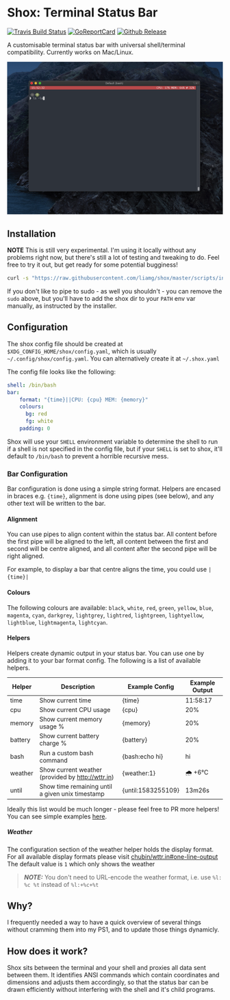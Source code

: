 # Shox: Terminal Status Bar

[![Travis Build Status](https://travis-ci.org/liamg/shox.svg?branch=master)](https://travis-ci.org/liamg/shox)
[![GoReportCard](https://goreportcard.com/badge/github.com/liamg/shox)](https://goreportcard.com/report/github.com/liamg/shox)
[![Github Release](https://img.shields.io/github/release/liamg/shox.svg)](https://github.com/liamg/shox/releases)

A customisable terminal status bar with universal shell/terminal compatibility. Currently works on Mac/Linux.

![](./screenshot.png)

## Installation

**NOTE** This is still very experimental. I'm using it locally without any problems right now, but there's still a lot of testing and tweaking to do. Feel free to try it out, but get ready for some potential bugginess!

```bash
curl -s "https://raw.githubusercontent.com/liamg/shox/master/scripts/install.sh" | sudo bash
```

If you don't like to pipe to sudo - as well you shouldn't - you can remove the `sudo` above, but you'll have to add the shox dir to your `PATH` env var manually, as instructed by the installer.

## Configuration

The shox config file should be created at `$XDG_CONFIG_HOME/shox/config.yaml`, which is usually `~/.config/shox/config.yaml`. You can alternatively create it at `~/.shox.yaml`

The config file looks like the following:

```yaml
shell: /bin/bash
bar:
    format: "{time}||CPU: {cpu} MEM: {memory}"
    colours: 
      bg: red
      fg: white
    padding: 0
```

Shox will use your `SHELL` environment variable to determine the shell to run if a shell is not specified in the config file, but if your `SHELL` is set to shox, it'll default to `/bin/bash` to prevent a horrible recursive mess.

### Bar Configuration

Bar configuration is done using a simple string format. Helpers are encased in braces e.g. `{time}`, alignment is done using pipes (see below), and any other text will be written to the bar.

#### Alignment

You can use pipes to align content within the status bar. All content before the first pipe will be aligned to the left, all content between the first and second will be centre aligned, and all content after the second pipe will be right aligned.

For example, to display a bar that centre aligns the time, you could use `|{time}|` 

#### Colours

The following colours are available: `black`, `white`, `red`, `green`, `yellow`, `blue`, `magenta`, `cyan`,  `darkgrey`, `lightgrey`, `lightred`, `lightgreen`, `lightyellow`, `lightblue`, `lightmagenta`, `lightcyan`.

#### Helpers

Helpers create dynamic output in your status bar. You can use one by adding it to your bar format config. The following is a list of available helpers.

| Helper  | Description                                       | Example Config     | Example Output |
|---------|---------------------------------------------------|--------------------|----------------|
| time    | Show current time                                 | {time}             | 11:58:17       |
| cpu     | Show current CPU usage                            | {cpu}              | 20%            |
| memory  | Show current memory usage %                       | {memory}           | 20%            |
| battery | Show current battery charge %                     | {battery}          | 20%            |
| bash    | Run a custom bash command                         | {bash:echo hi}     | hi             |
| weather | Show current weather (provided by http://wttr.in) | {weather:1}        | 🌧 +6°C         |
| until   | Show time remaining until a given unix timestamp  | {until:1583255109} | 13m26s         |


Ideally this list would be much longer - please feel free to PR more helpers! You can see simple examples [here](https://github.com/liamg/shox/tree/master/pkg/helpers).

##### Weather

The configuration section of the weather helper holds the display format.
For all available display formats please visit
[chubin/wttr.in#one-line-output](https://github.com/chubin/wttr.in#one-line-output)
The default value is `1` which only shows the weather

> **_NOTE:_** You don't need to URL-encode the weather format, i.e. use `%l: %c %t` instead of `%l:+%c+%t`

## Why?

I frequently needed a way to have a quick overview of several things without cramming them into my PS1, and to update those things dynamicly.

## How does it work?

Shox sits between the terminal and your shell and proxies all data sent between them. It identifies ANSI commands which contain coordinates and dimensions and adjusts them accordingly, so that the status bar can be drawn efficiently without interfering with the shell and it's child programs.
